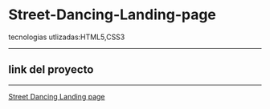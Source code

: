 # Street-Dancing-Landing-page
tecnologias utlizadas:HTML5,CSS3

------

 ## link del proyecto

 ------

 <a href="https://xbernardoalvez66.github.io/Street-Dancing-Landing-page/Street-Dancing-Landing-page/index.html">Street Dancing Landing page</a>
